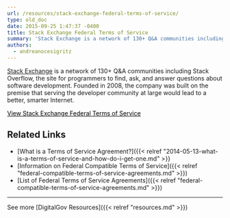 ```yaml
---
url: /resources/stack-exchange-federal-terms-of-service/
type: old_doc
date: 2015-09-25 1:47:37 -0400
title: Stack Exchange Federal Terms of Service
summary: 'Stack Exchange is a network of 130+ Q&A communities including Stack Overflow, the site for programmers to find, ask, and answer questions about software development. Founded in 2008, the company was built on the premise that serving the developer community at large would lead to a better, smarter Internet. View Stack Exchange Federal Terms of'
authors:
  - andreanocesigritz
---
```


[Stack Exchange](http://stackexchange.com/) is a network of 130+ Q&A communities including Stack Overflow, the site for programmers to find, ask, and answer questions about software development. Founded in 2008, the company was built on the premise that serving the developer community at large would lead to a better, smarter Internet.

<a class="button" style="color: #000000" href="http://stackexchange.com/legal">View Stack Exchange Federal Terms of Service</a>

## Related Links

  * [What is a Terms of Service Agreement?]({{< relref "2014-05-13-what-is-a-terms-of-service-and-how-do-i-get-one.md" >}}
  * [Information on Federal Compatible Terms of Service]({{< relref "federal-compatible-terms-of-service-agreements.md" >}})
  * [List of Federal Terms of Service Agreements]({{< relref "federal-compatible-terms-of-service-agreements.md" >}})

 

* * *

 

See more [DigitalGov Resources]({{< relref "resources.md" >}})

 